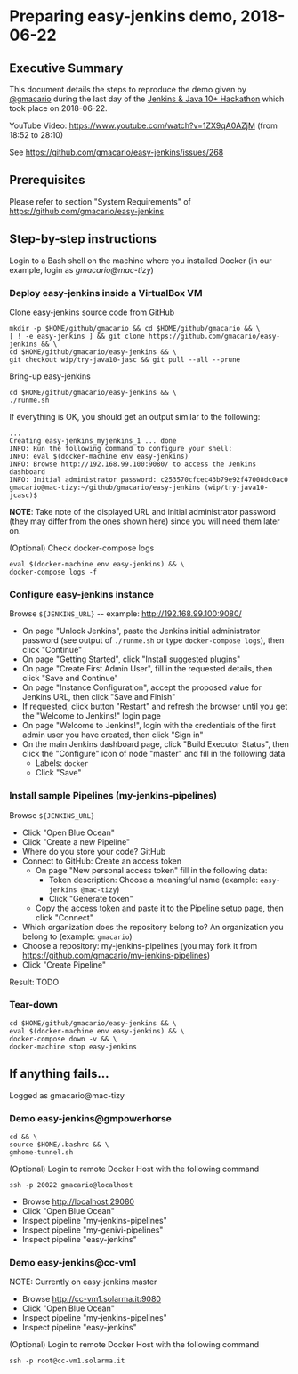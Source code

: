 # Preparing easy-jenkins demo, 2018-06-22

## Executive Summary

This document details the steps to reproduce the demo given by [@gmacario](https://github.com/gmacario) during the last day of the [Jenkins & Java 10+ Hackathon](https://jenkins.io/blog/2018/06/08/jenkins-java10-hackathon/) which took place on 2018-06-22.

YouTube Video: <https://www.youtube.com/watch?v=1ZX9qA0AZjM> (from 18:52 to 28:10)

See <https://github.com/gmacario/easy-jenkins/issues/268>

## Prerequisites

Please refer to section "System Requirements" of <https://github.com/gmacario/easy-jenkins>

## Step-by-step instructions

Login to a Bash shell on the machine where you installed Docker (in our example, login as _gmacario@mac-tizy_)

### Deploy easy-jenkins inside a VirtualBox VM

Clone easy-jenkins source code from GitHub

```shell
mkdir -p $HOME/github/gmacario && cd $HOME/github/gmacario && \
[ ! -e easy-jenkins ] && git clone https://github.com/gmacario/easy-jenkins && \
cd $HOME/github/gmacario/easy-jenkins && \
git checkout wip/try-java10-jasc && git pull --all --prune
```

Bring-up easy-jenkins

```shell
cd $HOME/github/gmacario/easy-jenkins && \
./runme.sh
```

If everything is OK, you should get an output similar to the following:

```
...
Creating easy-jenkins_myjenkins_1 ... done
INFO: Run the following command to configure your shell:
INFO: eval $(docker-machine env easy-jenkins)
INFO: Browse http://192.168.99.100:9080/ to access the Jenkins dashboard
INFO: Initial administrator password: c253570cfcec43b79e92f47008dc0ac0
gmacario@mac-tizy:~/github/gmacario/easy-jenkins (wip/try-java10-jcasc)$
```

**NOTE**: Take note of the displayed URL and initial administrator password (they may differ from the ones shown here) since you will need them later on.

(Optional) Check docker-compose logs

```shell
eval $(docker-machine env easy-jenkins) && \
docker-compose logs -f
```

### Configure easy-jenkins instance

Browse `${JENKINS_URL}` -- example: <http://192.168.99.100:9080/>

* On page "Unlock Jenkins", paste the Jenkins initial administrator password (see output of `./runme.sh` or type `docker-compose logs`), then click "Continue"
* On page "Getting Started", click "Install suggested plugins"
* On page "Create First Admin User", fill in the requested details, then click "Save and Continue"
* On page "Instance Configuration", accept the proposed value for Jenkins URL, then click "Save and Finish"
* If requested, click button "Restart" and refresh the browser until you get the "Welcome to Jenkins!" login page
* On page "Welcome to Jenkins!", login with the credentials of the first admin user you have created, then click "Sign in"
* On the main Jenkins dashboard page, click "Build Executor Status", then click the "Configure" icon of node "master" and fill in the following data
  - Labels: `docker`
  - Click "Save"


### Install sample Pipelines (my-jenkins-pipelines)

Browse `${JENKINS_URL}`

* Click "Open Blue Ocean"
* Click "Create a new Pipeline"
* Where do you store your code? GitHub
* Connect to GitHub: Create an access token
  - On page "New personal access token" fill in the following data:
    - Token description: Choose a meaningful name (example: `easy-jenkins @mac-tizy`)
    - Click "Generate token"
  - Copy the access token and paste it to the Pipeline setup page, then click "Connect"
* Which organization does the repository belong to? An organization you belong to (example: `gmacario`)
* Choose a repository: my-jenkins-pipelines (you may fork it from <https://github.com/gmacario/my-jenkins-pipelines>)
* Click "Create Pipeline"

Result: TODO

### Tear-down

```shell
cd $HOME/github/gmacario/easy-jenkins && \
eval $(docker-machine env easy-jenkins) && \
docker-compose down -v && \
docker-machine stop easy-jenkins
```

## If anything fails...

Logged as gmacario@mac-tizy

### Demo easy-jenkins@gmpowerhorse

```shell
cd && \ 
source $HOME/.bashrc && \
gmhome-tunnel.sh
```

(Optional) Login to remote Docker Host with the following command

```shell
ssh -p 20022 gmacario@localhost
```

* Browse <http://localhost:29080>
* Click "Open Blue Ocean"
* Inspect pipeline "my-jenkins-pipelines"
* Inspect pipeline "my-genivi-pipelines"
* Inspect pipeline "easy-jenkins"

### Demo easy-jenkins@cc-vm1

NOTE: Currently on easy-jenkins master

* Browse <http://cc-vm1.solarma.it:9080>
* Click "Open Blue Ocean"
* Inspect pipeline "my-jenkins-pipelines"
* Inspect pipeline "easy-jenkins"

(Optional) Login to remote Docker Host with the following command

```shell
ssh -p root@cc-vm1.solarma.it
```

<!-- EOF -->
